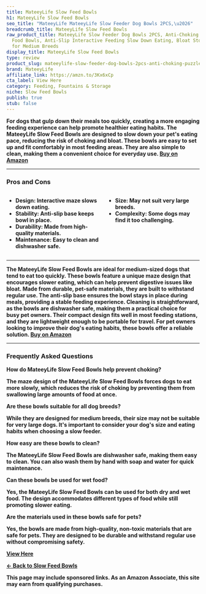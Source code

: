 ```yaml
---
title: MateeyLife Slow Feed Bowls
h1: MateeyLife Slow Feed Bowls
seo_title: "MateeyLife MateeyLife Slow Feeder Dog Bowls 2PCS,\u2026"
breadcrumb_title: MateeyLife Slow Feed Bowls
raw_product_title: MateeyLife Slow Feeder Dog Bowls 2PCS, Anti-Choking Puzzle Dog
  Food Bowls, Anti-Slip Interactive Feeding Slow Down Eating, Bloat Stop Maze Dishes
  for Medium Breeds
display_title: MateeyLife Slow Feed Bowls
type: review
product_slug: mateeylife-slow-feeder-dog-bowls-2pcs-anti-choking-puzzle-dog-food-bowl-92f270d7
brand: MateeyLife
affiliate_link: https://amzn.to/3Kx6xCp
cta_label: View Here
category: Feeding, Fountains & Storage
niche: Slow Feed Bowls
publish: true
stub: false
---
```


<div id="intro" class="full-width">
  <p><strong>For dogs that gulp down their meals too quickly, creating a more engaging feeding experience can help promote healthier eating habits. The MateeyLife Slow Feed Bowls are designed to slow down your pet's eating pace, reducing the risk of choking and bloat. These bowls are easy to set up and fit comfortably in most feeding areas. They are also simple to clean, making them a convenient choice for everyday use. <a href="https://amzn.to/3Kx6xCp" rel="nofollow sponsored noopener" target="_blank"><strong>Buy on Amazon</strong></a></p>
</div>

<hr />
<h3 id="pros-cons">Pros and Cons</h3>
<div class="pc-grid" style="display:grid;grid-template-columns:1fr 1fr;gap:16px;">
  <ul>
    <li><strong>Design:</strong> Interactive maze slows down eating.</li>
    <li><strong>Stability:</strong> Anti-slip base keeps bowl in place.</li>
    <li><strong>Durability:</strong> Made from high-quality materials.</li>
    <li><strong>Maintenance:</strong> Easy to clean and dishwasher safe.</li>
  </ul>
  <ul>
    <li><strong>Size:</strong> May not suit very large breeds.</li>
    <li><strong>Complexity:</strong> Some dogs may find it too challenging.</li>
  </ul>
</div>
<hr />

<div class="full-width">
  <p>The MateeyLife Slow Feed Bowls are ideal for medium-sized dogs that tend to eat too quickly. These bowls feature a unique maze design that encourages slower eating, which can help prevent digestive issues like bloat. Made from durable, pet-safe materials, they are built to withstand regular use. The anti-slip base ensures the bowl stays in place during meals, providing a stable feeding experience. Cleaning is straightforward, as the bowls are dishwasher safe, making them a practical choice for busy pet owners. Their compact design fits well in most feeding stations, and they are lightweight enough to be portable for travel. For pet owners looking to improve their dog's eating habits, these bowls offer a reliable solution. <a href="https://amzn.to/3Kx6xCp" rel="nofollow sponsored noopener" target="_blank"><strong>Buy on Amazon</strong></a></p>
</div>

<hr />
<h3 id="faqs">Frequently Asked Questions</h3>

<p><strong>How do MateeyLife Slow Feed Bowls help prevent choking?</strong></p>
<p>The maze design of the MateeyLife Slow Feed Bowls forces dogs to eat more slowly, which reduces the risk of choking by preventing them from swallowing large amounts of food at once.</p>

<p><strong>Are these bowls suitable for all dog breeds?</strong></p>
<p>While they are designed for medium breeds, their size may not be suitable for very large dogs. It's important to consider your dog's size and eating habits when choosing a slow feeder.</p>

<p><strong>How easy are these bowls to clean?</strong></p>
<p>The MateeyLife Slow Feed Bowls are dishwasher safe, making them easy to clean. You can also wash them by hand with soap and water for quick maintenance.</p>

<p><strong>Can these bowls be used for wet food?</strong></p>
<p>Yes, the MateeyLife Slow Feed Bowls can be used for both dry and wet food. The design accommodates different types of food while still promoting slower eating.</p>

<p><strong>Are the materials used in these bowls safe for pets?</strong></p>
<p>Yes, the bowls are made from high-quality, non-toxic materials that are safe for pets. They are designed to be durable and withstand regular use without compromising safety.</p>
<p><a class="btn" href="https://amzn.to/3Kx6xCp" target="_blank" rel="nofollow sponsored noopener">View Here</a></p>
<p><a href="/roundups/feeding-fountains-storage/slow-feed-bowls/">← Back to Slow Feed Bowls</a></p>
<aside class="disclosure">This page may include sponsored links. As an Amazon Associate, this site may earn from qualifying purchases.</aside>
